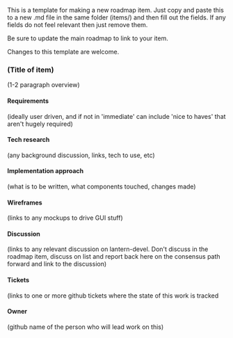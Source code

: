 This is a template for making a new roadmap item. Just copy and paste this to a new .md file in the same folder 
(items/) and then fill out the fields. If any fields do not feel relevant then just remove them. 

Be sure to update the main roadmap to link to your item.

Changes to this template are welcome.

### (Title of item)

(1-2 paragraph overview)

#### Requirements
(ideally user driven, and if not in 'immediate' can include 'nice to haves' that aren't hugely required)

#### Tech research
(any background discussion, links, tech to use, etc)

#### Implementation approach
(what is to be written, what components touched, changes made)

#### Wireframes
(links to any mockups to drive GUI stuff)

#### Discussion
(links to any relevant discussion on lantern-devel. Don't discuss in the roadmap item, discuss on list and
report back here on the consensus path forward and link to the discussion)

#### Tickets
(links to one or more github tickets where the state of this work is tracked

#### Owner
(github name of the person who will lead work on this)

